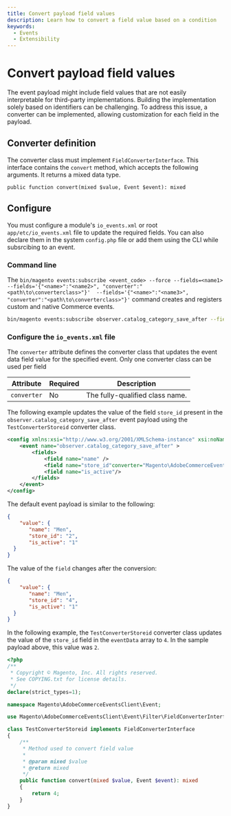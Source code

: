 ```yaml
---
title: Convert payload field values
description: Learn how to convert a field value based on a condition
keywords:
  - Events
  - Extensibility
---
```


# Convert payload field values

The event payload might include field values that are not easily interpretable for third-party implementations. Building the implementation solely based on identifiers can be challenging. To address this issue, a converter can be implemented, allowing customization for each field in the payload.

## Converter definition

The converter class must implement `FieldConverterInterface`. This interface contains the `convert` method, which accepts the following arguments. It returns a mixed data type.

`public function convert(mixed $value, Event $event): mixed`

## Configure

You must configure a module's `io_events.xml` or root `app/etc/io_events.xml` file to update the required
 fields. You can also declare them in the system `config.php` file or add them using the CLI while subsrcibing to an event.

### Command line 

The `bin/magento events:subscribe <event_code> --force --fields=<name1> --fields='{"<name>":"<name2>", "converter":"<path\to\converterclass>"}'  --fields='{"<name>":"<name3>", "converter":"<path\to\converterclass>"}'` command creates and registers custom and native Commerce events.

   ```bash
   bin/magento events:subscribe observer.catalog_category_save_after --fields="name" --fields='{"name":"store_id", "converter": "Magento\AdobeCommerceEventsClient\Event\TestConverterStoreid"}'`
   ```

### Configure the `io_events.xml` file

The `converter` attribute defines the converter class that updates the event data field value for the specified event. Only one converter class can be used per field

Attribute | Required | Description
--- | --- | ---
`converter` | No | The fully-qualified class name.

The following example updates the value of the field `store_id` present in the `observer.catalog_category_save_after` event payload using the `TestConverterStoreid` converter class.

```xml
<config xmlns:xsi="http://www.w3.org/2001/XMLSchema-instance" xsi:noNamespaceSchemaLocation="urn:magento:module-commerce-events-client/etc/io_events.xsd">
    <event name="observer.catalog_category_save_after" >
        <fields>
            <field name="name" />
            <field name="store_id"converter="Magento\AdobeCommerceEventsClient\Event\TestConverterStoreid"/>
            <field name="is_active"/>
        </fields>
    </event>
</config>
```

The default event payload is similar to the following:

```json
{
    "value": {
       "name": "Men",
       "store_id": "2",
       "is_active": "1"
  }
}
```

The value of the `field` changes after the conversion:

```json
{
    "value": {
       "name": "Men",
       "store_id": "4",
       "is_active": "1"
  }
}
```

In the following example, the `TestConverterStoreid` converter class updates the value of the `store_id` field in the `eventData` array to `4`. In the sample payload above, this value was `2`.

```php
<?php
/**
 * Copyright © Magento, Inc. All rights reserved.
 * See COPYING.txt for license details.
 */
declare(strict_types=1);

namespace Magento\AdobeCommerceEventsClient\Event;

use Magento\AdobeCommerceEventsClient\Event\Filter\FieldConverterInterface;

class TestConverterStoreid implements FieldConverterInterface
{
    /**
     * Method used to convert field value
     *
     * @param mixed $value
     * @return mixed
     */
    public function convert(mixed $value, Event $event): mixed
    {
        return 4;
    }
}
```
